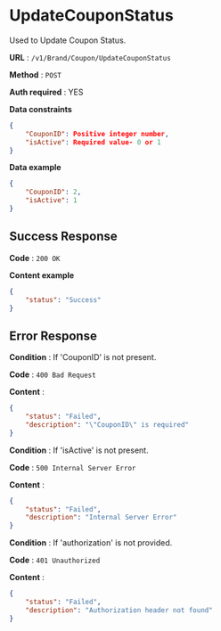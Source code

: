 # UpdateCouponStatus

Used to Update Coupon Status.

**URL** : `/v1/Brand/Coupon/UpdateCouponStatus`

**Method** : `POST`

**Auth required** : YES

**Data constraints**

```json
{
    "CouponID": Positive integer number,
    "isActive": Required value- 0 or 1
}
```

**Data example**

```json
{
	"CouponID": 2,
	"isActive": 1
}
```

## Success Response

**Code** : `200 OK`

**Content example**

```json
{
	"status": "Success"
}
```

## Error Response

**Condition** : If 'CouponID' is not present.

**Code** : `400 Bad Request`

**Content** :

```json
{
	"status": "Failed",
	"description": "\"CouponID\" is required"
}
```

**Condition** : If 'isActive' is not present.

**Code** : `500 Internal Server Error`

**Content** :

```json
{
	"status": "Failed",
	"description": "Internal Server Error"
}
```

**Condition** : If 'authorization' is not provided.

**Code** : `401 Unauthorized`

**Content** :

```json
{
	"status": "Failed",
	"description": "Authorization header not found"
}
```
